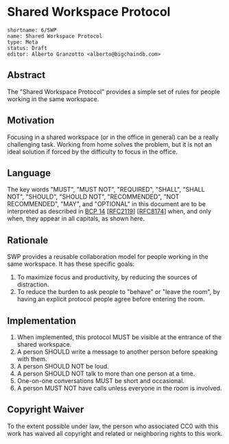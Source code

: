 # Shared Workspace Protocol
```
shortname: 6/SWP
name: Shared Workspace Protocol
type: Meta
status: Draft
editor: Alberto Granzotto <alberto@bigchaindb.com>
```

## Abstract
The "Shared Workspace Protocol" provides a simple set of rules for people working in the same workspace.

## Motivation
Focusing in a shared workspace (or in the office in general) can be a really challenging task. Working from home solves the problem, but it is not an ideal solution if forced by the difficulty to focus in the office.

## Language
The key words "MUST", "MUST NOT", "REQUIRED", "SHALL", "SHALL NOT", "SHOULD", "SHOULD NOT", "RECOMMENDED", "NOT RECOMMENDED", "MAY", and "OPTIONAL" in this document are to be interpreted as described in [BCP 14](https://tools.ietf.org/html/bcp14) \[[RFC2119](https://tools.ietf.org/html/rfc2119)\] \[[RFC8174](https://tools.ietf.org/html/rfc8174)\] when, and only when, they appear in all capitals, as shown here.

## Rationale
SWP provides a reusable collaboration model for people working in the same workspace. It has these specific goals:

1. To maximize focus and productivity, by reducing the sources of distraction.
1. To reduce the burden to ask people to "behave" or "leave the room", by having an explicit protocol people agree before entering the room.

## Implementation
1. When implemented, this protocol MUST be visible at the entrance of the shared workspace.
1. A person SHOULD write a message to another person before speaking with them.
1. A person SHOULD NOT be loud.
1. A person SHOULD NOT talk to more than one person at a time.
1. One-on-one conversations MUST be short and occasional.
1. A person MUST NOT have calls unless everyone in the room is involved.

## Copyright Waiver
To the extent possible under law, the person who associated CC0 with this work has waived all copyright and related or neighboring rights to this work.
